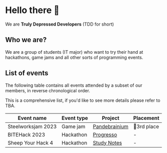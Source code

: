 # Hello there 👋

We are **Truly Depressed Developers** (TDD for short)

## Who we are?
We are a group of students (IT major) who want to try their hand at hackathons, game jams and all other sorts of programming events.

## List of events
The following table contains all events attended by a subset of our members, in reverse chronological order.

This is a comprehensive list, if you'd like to see more details please refer to TBA.

| Event name | Event type | Project | Placement |
|---|---|---|---|
| Steelworksjam 2023 | Game jam | [Pandebrainium](https://github.com/Truly-Depressed-Developers/steelworksjam-2023) | 🥉3rd place |
| BITEHack 2023 | Hackathon | [Progresso](https://github.com/Truly-Depressed-Developers/progresso) | - |
| Sheep Your Hack 4 | Hackathon | [Study Notes](https://github.com/Truly-Depressed-Developers/study-notes) | - |

